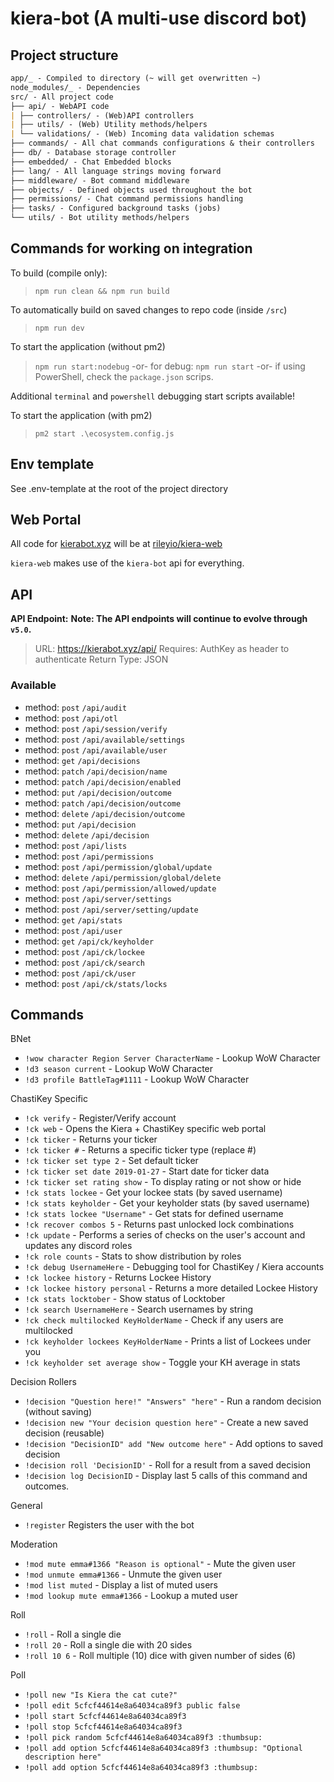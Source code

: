 # kiera-bot (A multi-use discord bot)

## Project structure

```md
app/_ - Compiled to directory (~ will get overwritten ~)
node_modules/_ - Dependencies
src/ - All project code
├── api/ - WebAPI code
| ├── controllers/ - (Web)API controllers
| ├── utils/ - (Web) Utility methods/helpers
| └── validations/ - (Web) Incoming data validation schemas
├── commands/ - All chat commands configurations & their controllers
├── db/ - Database storage controller
├── embedded/ - Chat Embedded blocks
├── lang/ - All language strings moving forward
├── middleware/ - Bot command middleware
├── objects/ - Defined objects used throughout the bot
├── permissions/ - Chat command permissions handling
├── tasks/ - Configured background tasks (jobs)
└── utils/ - Bot utility methods/helpers
```

## Commands for working on integration

To build (compile only):

> `npm run clean && npm run build`

To automatically build on saved changes to repo code (inside `/src`)

> `npm run dev`

To start the application (without pm2)

> `npm run start:nodebug` -or- for debug: `npm run start` -or- if using PowerShell, check the `package.json` scrips.

Additional `terminal` and `powershell` debugging start scripts available!

To start the application (with pm2)

> `pm2 start .\ecosystem.config.js`

## Env template

See .env-template at the root of the project directory

## Web Portal

All code for [kierabot.xyz](https://kierabot.xyz) will be at [rileyio/kiera-web](https://github.com/rileyio/kiera-web)

`kiera-web` makes use of the `kiera-bot` api for everything.

## API

**API Endpoint:**
**Note: The API endpoints will continue to evolve through `v5.0`.**

> URL: <https://kierabot.xyz/api/>
> Requires: AuthKey as header to authenticate
> Return Type: JSON

### Available

- method: `post` `/api/audit`
- method: `post` `/api/otl`
- method: `post` `/api/session/verify`
- method: `post` `/api/available/settings`
- method: `post` `/api/available/user`
- method: `get` `/api/decisions`
- method: `patch` `/api/decision/name`
- method: `patch` `/api/decision/enabled`
- method: `put` `/api/decision/outcome`
- method: `patch` `/api/decision/outcome`
- method: `delete` `/api/decision/outcome`
- method: `put` `/api/decision`
- method: `delete` `/api/decision`
- method: `post` `/api/lists`
- method: `post` `/api/permissions`
- method: `post` `/api/permission/global/update`
- method: `delete` `/api/permission/global/delete`
- method: `post` `/api/permission/allowed/update`
- method: `post` `/api/server/settings`
- method: `post` `/api/server/setting/update`
- method: `get` `/api/stats`
- method: `post` `/api/user`
- method: `get` `/api/ck/keyholder`
- method: `post` `/api/ck/lockee`
- method: `post` `/api/ck/search`
- method: `post` `/api/ck/user`
- method: `post` `/api/ck/stats/locks`

## Commands

BNet

- `!wow character Region Server CharacterName` - Lookup WoW Character
- `!d3 season current` - Lookup WoW Character
- `!d3 profile BattleTag#1111` - Lookup WoW Character

ChastiKey Specific

- `!ck verify` - Register/Verify account
- `!ck web` - Opens the Kiera + ChastiKey specific web portal
- `!ck ticker` - Returns your ticker
- `!ck ticker #` - Returns a specific ticker type (replace #)
- `!ck ticker set type 2` - Set default ticker
- `!ck ticker set date 2019-01-27` - Start date for ticker data
- `!ck ticker set rating show` - To display rating or not show or hide
- `!ck stats lockee` - Get your lockee stats (by saved username)
- `!ck stats keyholder` - Get your keyholder stats (by saved username)
- `!ck stats lockee "Username"` - Get stats for defined username
- `!ck recover combos 5` - Returns past unlocked lock combinations
- `!ck update` - Performs a series of checks on the user's account and updates any discord roles
- `!ck role counts` - Stats to show distribution by roles
- `!ck debug UsernameHere` - Debugging tool for ChastiKey / Kiera accounts
- `!ck lockee history` - Returns Lockee History
- `!ck lockee history personal` - Returns a more detailed Lockee History
- `!ck stats locktober` - Show status of Locktober
- `!ck search UsernameHere` - Search usernames by string
- `!ck check multilocked KeyHolderName` - Check if any users are multilocked
- `!ck keyholder lockees KeyHolderName` - Prints a list of Lockees under you
- `!ck keyholder set average show` - Toggle your KH average in stats

Decision Rollers

- `!decision "Question here!" "Answers" "here"` - Run a random decision (without saving)
- `!decision new "Your decision question here"` - Create a new saved decision (reusable)
- `!decision "DecisionID" add "New outcome here"` - Add options to saved decision
- `!decision roll 'DecisionID'` - Roll for a result from a saved decision
- `!decision log DecisionID` - Display last 5 calls of this command and outcomes.

General

- `!register` Registers the user with the bot

Moderation

- `!mod mute emma#1366 "Reason is optional"` - Mute the given user
- `!mod unmute emma#1366` - Unmute the given user
- `!mod list muted` - Display a list of muted users
- `!mod lookup mute emma#1366` - Lookup a muted user

Roll

- `!roll` - Roll a single die
- `!roll 20` - Roll a single die with 20 sides
- `!roll 10 6` - Roll multiple (10) dice with given number of sides (6)

Poll

- `!poll new "Is Kiera the cat cute?"`
- `!poll edit 5cfcf44614e8a64034ca89f3 public false`
- `!poll start 5cfcf44614e8a64034ca89f3`
- `!poll stop 5cfcf44614e8a64034ca89f3`
- `!poll pick random 5cfcf44614e8a64034ca89f3 :thumbsup:`
- `!poll add option 5cfcf44614e8a64034ca89f3 :thumbsup: "Optional description here"`
- `!poll add option 5cfcf44614e8a64034ca89f3 :thumbsup:`

